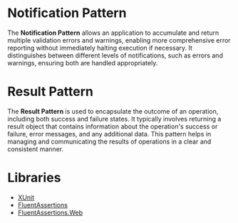 # Notification Pattern

The **Notification Pattern** allows an application to accumulate and return multiple validation errors and warnings, enabling more comprehensive error reporting without immediately halting execution if necessary.
It distinguishes between different levels of notifications, such as errors and warnings, ensuring both are handled appropriately.

# Result Pattern

The **Result Pattern** is used to encapsulate the outcome of an operation, including both success and failure states.
It typically involves returning a result object that contains information about the operation's success or failure, error messages, and any additional data.
This pattern helps in managing and communicating the results of operations in a clear and consistent manner.

# Libraries

- [XUnit](https://github.com/xunit/xunit)
- [FluentAssertions](https://github.com/fluentassertions/fluentassertions)
- [FluentAssertions.Web](https://github.com/adrianiftode/FluentAssertions.Web)
